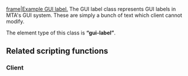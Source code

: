 [frame|Example GUI label.](/docs/Image:gui-label.png.md "wikilink") The GUI label class represents GUI labels in MTA's GUI system. These are simply a bunch of text which client cannot modify.

The element type of this class is **“gui-label”**.

Related scripting functions
---------------------------

### Client
